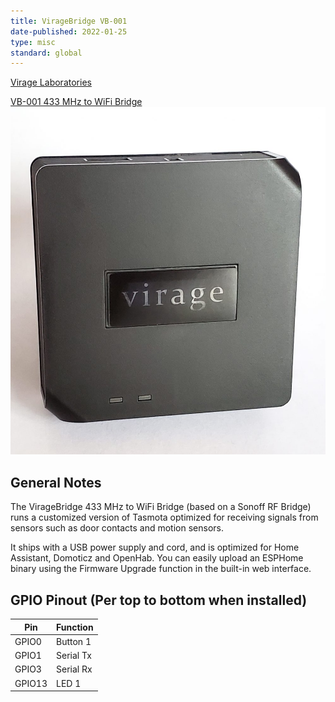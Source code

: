 ```yaml
---
title: VirageBridge VB-001
date-published: 2022-01-25
type: misc
standard: global
---
```


[Virage Laboratories](https://www.viragelabs.com)

[VB-001 433 MHz to WiFi Bridge](https://www.viragelabs.com/product/viragebridge/)![image](virage_labs_VB-001.jpg)

## General Notes

 The VirageBridge 433 MHz to WiFi Bridge (based on a Sonoff RF Bridge) runs a customized version of Tasmota optimized for receiving signals from sensors such as door contacts and motion sensors.
 
 It ships with a USB power supply and cord, and is optimized for Home Assistant, Domoticz and OpenHab.  You can easily upload an ESPHome binary using the Firmware Upgrade function in the built-in web interface.

## GPIO Pinout (Per top to bottom when installed)

| Pin    | Function                                  |
| ------ | ----------------------------------------- |
| GPIO0  | Button 1                                  |
| GPIO1  | Serial Tx                                 |
| GPIO3  | Serial Rx                                 |
| GPIO13 | LED 1                                     |
